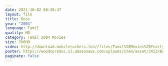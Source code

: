 ```yaml
---
date: 2021-10-02 08:39:47
layout: film
title: Bose
year: "2004"
language: Tamil
quality: HD
category: Tamil 2004 Movies
size: 700MB
video: http://download.mobilerockers.fun//files/Tamil%20Movies%20Yearly%20Collections/Tamil%202004%20Collections/Bose%20(2004)/Bose%20(2004)%20Full%20Movies/Bose%20(2004)%20HDRip/Bose%20(2004)%20HDRip%20Single%20Part.mp4
poster: https://woodsproduc.s3.amazonaws.com/uploads/item/asset/3453/Bose.jpg
paginate: false
---
```

